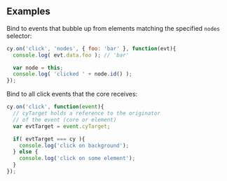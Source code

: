 ## Examples

Bind to events that bubble up from elements matching the specified `nodes` selector:
```js
cy.on('click', 'nodes', { foo: 'bar' }, function(evt){
  console.log( evt.data.foo ); // 'bar'

  var node = this;
  console.log( 'clicked ' + node.id() );
});
```

Bind to all click events that the core receives:

```js
cy.on('click', function(event){
  // cyTarget holds a reference to the originator
  // of the event (core or element)
  var evtTarget = event.cyTarget;

  if( evtTarget === cy ){
  	console.log('click on background');
  } else {
    console.log('click on some element');
  }
});
```